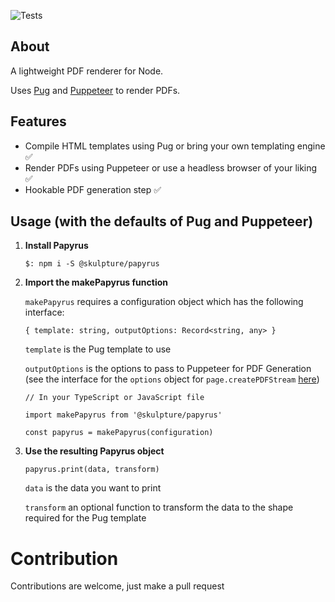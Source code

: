 ![Tests](https://github.com/nmathew98/papyrus/actions/workflows/main.yml/badge.svg)

## About

A lightweight PDF renderer for Node.

Uses [Pug](https://github.com/pugjs/pug) and [Puppeteer](https://github.com/puppeteer/puppeteer) to render PDFs.

## Features

- Compile HTML templates using Pug or bring your own templating engine ✅
- Render PDFs using Puppeteer or use a headless browser of your liking ✅
- Hookable PDF generation step ✅

## Usage (with the defaults of Pug and Puppeteer)

1. **Install Papyrus**

   `$: npm i -S @skulpture/papyrus`

2. **Import the makePapyrus function**

   `makePapyrus` requires a configuration object which has the following interface:

   `{ template: string, outputOptions: Record<string, any> }`

   `template` is the Pug template to use

   `outputOptions` is the options to pass to Puppeteer for PDF Generation (see the interface for the `options` object for `page.createPDFStream` [here](https://github.com/puppeteer/puppeteer/blob/main/docs/api.md#pagecreatepdfstreamoptions))

   `// In your TypeScript or JavaScript file`

   `import makePapyrus from '@skulpture/papyrus'`

   `const papyrus = makePapyrus(configuration)`

3. **Use the resulting Papyrus object**

   `papyrus.print(data, transform)`

   `data` is the data you want to print

   `transform` an optional function to transform the data to the shape required for the Pug template

# Contribution

Contributions are welcome, just make a pull request
